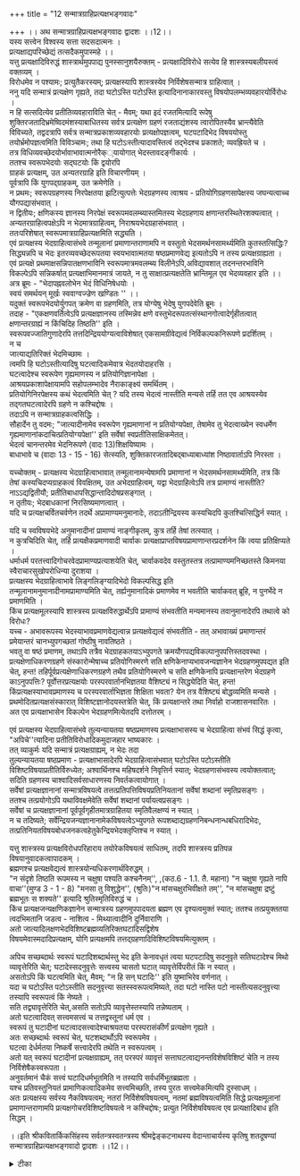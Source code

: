+++
title = "12 सन्मात्रग्राहिप्रत्यक्षभङ्गवादः"

+++
।। अथ सन्मात्रग्राहिप्रत्यक्षभङ्गवादः द्वादशः ।।12।।  
यस्य सत्त्वेन विश्वस्य सत्ता सदसदात्मनः ।  
 प्रत्यक्षाद्यपरिच्छेद्यं तत्सदैकमुपास्महे ।।  
यत्तु प्रत्यक्षादिविरुद्धं शास्त्रार्थमुपपाद्य पुनस्सानुशयैरुक्तम् - प्रत्यक्षादिविरोधे सत्येव हि शास्त्रस्यबलीयस्त्वं वक्तव्यम् ।  
 विरोधमेव न पश्यामः; प्रत्युतैकरस्यम्; प्रत्यक्षस्यापि शास्त्रस्येव निर्विशेषसन्मात्र ग्राहित्वात् ।  
 ननु यदि सन्मात्रं प्रत्यक्षेण गृह्यते, तदा घटोऽस्ति पटोऽस्ति इत्यादिनानाकारवस्तु विषयोपलम्भव्यवहारयोर्विरोधः ।  
 न हि सत्सदित्येव प्रतीतिव्यवहाराविति चेत् - मैवम्; यथा इदं रजतमित्यादि रूपेषु शुक्तिरजतादिभ्रमेष्विदमंशस्याबाधितस्य सर्वत्र प्रत्यक्षेण ग्रहणं रजताद्यंशस्य त्वारोपितस्यैव भ्रान्त्यैवेति विविच्यते, तद्वदत्रापि सर्वत्र सन्मात्रप्रकाशव्यवहारयोः प्रत्यक्षोपज्ञत्वम्, घटपटादिभेद विषययोस्तु तयोर्भ्रमोपज्ञत्वमिति विविञ्चामः; तथा हि घटोऽःस्तीत्यादावस्तित्वं तद्भेदश्च प्रकाशते; व्यवह्रियते च ।  
 तत्र विधिव्यवच्छेदयोर्भावाभावात्मनोरैक््यायोगात् भेदस्तावदङ्गीकार्यः ।  
 ततश्च स्वरूपभेदयोः सद्घटयोः किं द्वयोरपि   
ग्राहकं प्रत्यक्षम्, उत अन्यतरग्राहि इति विचारणीयम् ।  
 पूर्वत्रापि किं युगपद्ग्राहकम्, उत क्रमेणेति ।  
 न प्रथमः; स्वरूपग्रहणस्य निरपेक्षतया झटित्युत्पत्तेः भेदग्रहणस्य त्वाश्रय - प्रतियोगिग्रहणसापेक्षस्य जघन्यत्वाच्च यौगपद्यासंभवात् ।  
 न द्वितीयः; क्षणिकस्य ज्ञानस्य निरपेक्षं स्वरूपमवलम्ब्यास्तमितस्य भेदग्रहणाय क्षणान्तरस्थितेरशक्यत्वात् ।  
 अन्यतरग्राहित्वपक्षेऽपि न भेदमात्रग्राहित्वम्, निराश्रयभेदग्रहासंभवात् ।  
 ततःपरिशेषात् स्वरूपमात्रग्राहिप्रत्यक्षमिति सद्ध्यति ।  
 एवं प्रत्यक्षस्य भेदग्राहित्वासंभवे तन्मूलानां प्रमाणान्तराणामपि न वस्तुतो भेदसमर्थनसामर्थ्यमिति कुतस्तत्सिद्धिः? सिद्ध्यन्नपि च भेदः इतरव्यवच्छेदरूपतया स्वयभावात्मतया षष्ठप्रमाणवेद्य इत्यतोऽपि न तस्य प्रत्यक्षग्राह्यता ।  
 एवं प्रत्यक्षे प्रथमाक्षसन्निपातक्षणभाविनि स्वरूपमात्रमवलम्ब्य विलीनेऽपि,अविद्यावशात् तदनन्तरभाविनि विकल्पेऽपि सन्निकर्षात् प्रत्यक्षाभिमानमात्रं जायते, न तु साक्षात्प्रत्यक्षतेति भ्रान्तिमूल एव भेदव्यवहार इति ।।  
अत्र ब्रूमः - "भेदापह्नवलोभेन भेदं विधिनिषेधयोः ।  
 स्वयं समर्थयन् मूर्खः स्ववाग्वज्ज्रेण खण्डितः '' ।।  
यदुक्तं स्वरूपभेदयोर्युगपत् क्रमेण वा ग्रहणमिति, तत्र योग्येषु भेदेषु युगपदेवेति ब्रूमः ।  
 तदाह - "एकक्षणवर्तित्वेऽपि प्रत्यक्षज्ञानस्य तस्मिन्नेव क्षणे वस्तुभेदरूपतत्संस्थानगोत्वादेर्गृहीतत्वात् क्षणान्तरग्राह्यं न किंचिदिह तिष्ठति'' इति ।  
 स्वरूपवज्जातिगुणादेरपि तत्तदिन्द्रिययोग्यत्वाविशेषात् एकसामग्रीवेद्यत्वं निर्विकल्पकनिरूपणे प्रदर्शितम् ।  
 न च   
जात्याद्यतिरिक्तं भेदमिच्छामः ।  
 त्वमपि हि घटोऽस्तीत्यादिषु घटत्वादिकमेवात्र भेदतयोदाहरसि ।  
घटत्वादेश्च स्वरूपेण गृह्यमाणस्य न प्रतियोगिज्ञानापेक्षा ।  
 आश्रयप्रकाशापेक्षायामपि सहोपलम्भादेव नैराकाङ्क्ष्यं समर्थितम् ।  
 प्रतियोगिनिरपेक्षस्य कथं भेदत्वमिति चेत् ? यदि तस्य भेदत्वं नास्तीति मन्यसे तर्हि तत एव आश्रयस्येव तद्गतघटत्वादेरपि ग्रहणे न कश्चिद्दोषः ।  
 तदाऽपि न सन्मात्रग्राहकत्वसिद्धिः ।  
 सौहार्देन तु वदमः; "जात्यादीनामेव स्वरूपेण गृह्यमाणानां न प्रतियोग्यपेक्षा, तेषामेव तु भेदत्वाख्येन स्वधर्मेण गृह्यमाणानांकदाचित्प्रतियोग्यपेक्षा'' इति सर्वेषां स्वप्रतीतिसाक्षिकमेतत्।  
 भेदत्वं चानन्तरमेव भेदनिरूपणे (वादः 13)शिक्षयिष्यामः ।  
 बाधाभावे च (वादाः 13 - 15 - 16) सेत्स्यति, शुक्तिकारजतादिबद्बाध्याबाध्यांश निष्ठावार्ताऽपि निरस्ता ।  
  
यच्चोक्तम् - प्रत्यक्षस्य भेदग्राहित्वाभावात् तन्मूलानामन्येषामपि प्रमाणानां न भेदसमर्थनसामर्थ्यमिति, तत्र किं तेषां कस्यचिदप्यग्राहकत्वं विवक्षितम्, उत अभेदग्राहित्वम्, यद्वा भेदग्राहित्वेऽपि तत्र प्रामाण्यं नास्तीति? नाऽऽद्यद्वितीयौ; प्रतीतिबाधापसिद्धान्तादिदोषप्रसङ्गात् ।  
 न तृतीयः; भेदबाधकानां निरसिष्यमाणत्वात् ।  
 यदि च प्रत्यक्षचर्वितचर्वणेन तदर्थे अप्रामाण्यमनुमानादेः, तदाऽतीन्द्रियस्य कस्यचिदपि कुतश्चित्सिद्धिर्न स्यात् ।  
  
यदि च स्वविषयभेदे अनुमानादीनां प्रामाण्यं नाङ्गीकृतम्, कुत्र तर्हि तेषां तत्स्यात् ।  
 न कुत्रचिदिति चेत्, तर्हि प्रत्यक्षैकप्रमाणवादी चार्वाकः प्रत्यक्षाप्राप्तविषयप्रामाणान्तरप्रदर्शनेन किं त्वया प्रतिक्षिप्यते ।  
 धर्माधर्म परतत्त्वादिगोचरवेदप्रामाण्यप्रत्याशयेति चेत्, चार्वाकवदेव वस्तुतस्तत्र तत्प्रामाण्यमनिच्छतस्ते किमनया स्वैराचारसुखोपरोधिन्या दुराशया ।  
 प्रत्यक्षस्य भेदग्राहित्वाभावे लिङ्गलिङ्ग्यादिभेदो विकल्पसिद्ध इति   
तन्मूलानामनुमानादीनामप्रामाण्यमिति चेत्, तर्ह्यनुमानादिकं प्रमाणमेव न भवतीति चार्वाकवत् ब्रूहि, न पुनर्भेदे न प्रमाणमिति ।  
 किंच प्रत्यक्षमूलस्यापि शास्त्रस्य प्रत्यक्षविरुद्धार्थेऽपि प्रामाण्यं संभवतीति मन्यमानस्य तवानुमानादेरपि तथात्वे को विरोधः?  
यच्च - अभावरूपस्य भेदस्याभावप्रमाणवेद्यत्वान्न प्रत्यक्षवेद्यत्वं संभवतीति - तत् अभावाख्यं प्रमाणान्तरं प्रमेयान्तरं चानभ्युपगच्छतां गोष्ठीषु नावतिष्ठते ।  
 भवतु वा षष्ठं प्रमाणम्, तथाऽपि तत्रैव भेदग्राहकतयाऽभ्युपगते क्रमयौगपद्यविकल्पानुपपत्तिस्तदवस्था ।  
 प्रत्यक्षेणाधिकरणग्रहणे संस्कारोन्मेषाच्च प्रतियोगिस्मरणे सति क्षणिकेनाप्यभावजन्यज्ञानेन भेदग्रहणमुपपद्यत इति चेत्, हन्त! तहिर्पूर्वप्रत्यक्षेणाधिकरणग्रहणे तथैव प्रतियोगिस्मरणे च सति क्षणिकेनापि प्रत्यक्षान्तरेण भेदग्रहणे काऽनुपपत्तिः? पूर्वोत्तरप्रत्यक्षयोः परस्परवार्तानभिज्ञतया वैशिष्ट्यं न सिद्ध्येदिति चेत्, हन्त! किंप्रत्यक्षस्याभावप्रमाणस्य च परस्परवार्ताभिज्ञता शिक्षिता भवता? येन तत्र वैशिष्ट्यं बोद्धव्यमिति मन्यसे ।  
प्रथमोदितप्रत्यक्षसंस्कारात् विशिष्टज्ञानोदयस्तत्रेति चेत्, किं प्रत्यक्षान्तरे तथा निर्वाहो राजशासनवारितः ।  
अत एव प्रत्यक्षाभासेन विकल्पेन भेदग्रहणमित्येतदपि दत्तोतरम् ।  
  
एवं प्रत्यक्षस्य भेदग्राहित्वासंभवे तुल्यन्यायतया षष्ठप्रमाणस्य प्रत्यक्षाभासस्य च भेदग्राहित्वा संभवं सिद्धं कृत्वा, "अपिचे''त्यादिना प्रतीतिविरोधादिकमुदाजहार भाष्यकारः ।  
 तत् व्याकुर्मः यदि सन्मात्रं प्रत्यक्षग्राह्यम्, न भेदः तदा   
तुल्यन्यायतया षष्ठप्रमाण - प्रत्यक्षाभासादेरपि भेदग्राहित्वासंभवात् घटोऽस्ति पटोऽस्तीति विशिष्टविषयाप्रतीतिर्विरुध्येत; अश्वार्थिनश्च महिषदर्शने निवृत्तिर्न स्यात्; भेदग्रहणासंभवस्य त्वयोक्तत्वात्; सदिति ग्रहणस्य चाश्वादिसर्वसाधारणस्य निवर्तकत्वायोगात् ।  
 सर्वेषां प्रत्यक्षज्ञानानां सन्मात्रविषयत्वे तत्तत्प्रतिपत्तिविषयप्रतिनियतानां सर्वेषां शब्दानां स्मृतिप्रसङ्गः ।  
 ततश्च तत्प्रयोगोऽपि यथाविवक्षमेवेति सर्वेषां शब्दानां पर्यायत्वप्रसङ्गः ।  
 सर्वेषां च प्रत्यक्षज्ञानानां पूर्वपूर्वगृहीतमात्रग्राहितया स्मृतिवैलक्षण्यं न स्यात् ।  
 न च तदिष्यते; सर्वेन्द्रियजन्यज्ञानानामेकविषयत्वेऽभ्युपगते रूपशब्दाद्यग्रहणनिबन्धनान्धबधिरादिभेदः, तत्प्रतिनियतविषयबोधजनकत्वहेतुकेन्द्रियभेदक्लृप्तिश्च न स्यात् ।  
  
यत्तु शास्त्रस्य प्रत्यक्षविरोधपरिहाराय तयोरेकविषयत्वं साधितम्, तदपि शास्त्रस्य प्रतिपन्न विषयानुवादकत्वापादकम् ।  
 ब्रह्मणश्च प्रत्यक्षवेद्यत्वं शास्त्रयोन्यधिकरणार्थविरुद्धम् ।  
 "न संदृशे तिष्ठति रूपमस्य न चक्षुषा पश्यति कश्चनैनम्'', ,(कठ.6 - 1.1. तै. महाना) "न चक्षुषा गृह्यते नापि वाचा''(मुण्ड 3 - 1 - 8) "मनसा तु विशुद्धेन'', (श्रुतिः)"न मांसचक्षुरभिवीक्षते तम्'', "न मांसचक्षुषा द्रष्टुं ब्रह्मभूतः स शक्यते'' इत्यादि श्रुतिस्मृतिविरुद्धं च ।  
 किंच प्रत्यक्षजन्यक्षणिकज्ञानेन सन्मात्रस्य ग्रहणमुपपादयता ब्रह्मण एव दृश्यत्वमुक्तं स्यात्; ततश्च तत्प्रयुक्ततया त्वदभिमतानि जडत्व - नाशित्व - मिथ्यात्वादीनि दुर्निवाराणि ।  
 अतो जात्यादिलक्षणभेदविशिष्टब्रह्मव्यतिरिक्तघटादिसद्विशेष   
विषयमेवास्मदादिप्रत्यक्षम्, योगि प्रत्यक्षमपि तत्तद्ग्रहणादिविशिष्टविषयमित्युक्तम् ।  
  
अपिच सच्छब्दार्थः स्वरूपं घटादिशब्दार्थस्तु भेद इति केनावधृतं त्वया घटपटादिषु सदनुवृते सतिघटादेश्च मिथो व्यावृत्तेरिति चेत्; घटादेस्सदनुवृत्तेः सत्त्वस्य चासतो घटात् व्यावृत्तेर्विपरीतं किं न स्यात् ।  
असतोऽपि किं घटत्वमिति चेत्, मैवम्; "न हि सन् घटादिः'' इति युष्माभिरेव वर्णनात् ।  
 यदा च घटोऽस्ति पटोऽस्तीति सदनुवृत्त्या सतस्स्वरूपत्वमिष्यते, तदा घटो नास्ति पटो नास्तीत्यसदनुवृत्त्या तस्यापि स्वरूपत्वं किं नेष्यते ।  
 सति तद्व्यावृत्तेरिति चेत्,असति सतोऽपि व्यावृत्तेस्तस्यापि तन्नेष्यताम् ।  
 अतो घटत्वादिवत् सत्त्वमसत्त्वं च तत्तद्वस्तूनां धर्म एव ।  
 स्वरूपं तु घटादीनां घटत्वादसत्त्वादेश्चाश्रयतया परस्परासंकीर्णं प्रत्यक्षेण गृह्यते ।  
 अतः सच्छब्दार्थः स्वरूपं चेत्, घटशब्दार्थोऽपि स्वरूपमेव ।  
 घटत्वा देर्धर्मतया निष्कर्षे सत्त्वादेरपि तथेति न स्वरूपत्वम् ।  
 अतो यत् स्वरूपं घटादीनां प्रत्यक्षग्राह्यम्, तत् परस्परं व्यावृत्तं सत्ताघटत्वाद्यनन्तविशेषविशिष्टं चेति न तस्य निर्विशेषैकस्वरूपता ।  
 अनुवर्तमानं चैकं सत्त्वं घटादिधर्मभूतमिति न तस्यापि सर्वधर्मिभूतब्रह्मता ।  
 यश्च प्रतिवस्तुनियतं प्रामाणिकत्वादिकमेव सत्त्वमिच्छति, तस्य पुरतः सत्त्वमेकमित्यपि दुस्साधम् ।  
 अतः प्रत्यक्षस्य सर्वस्य नैकविषयत्वम्; नतरां निर्विशेषविषयत्वम्, नतमां ब्रह्मविषयत्वमिति सिद्धे प्रत्यक्षमूलानां प्रमाणान्तराणामपि प्रत्यक्षगोचरविशिष्टविषयत्वे न कश्चिद्दोषः; प्रत्युत निर्विशेषविषयत्व एव प्रत्यक्षादिबाध इति सिद्धम् ।  
  
।।इति श्रीकवितार्किकसिंहस्य सर्वतन्त्रस्वतन्त्रस्य श्रीमद्वेङ्कटनाथस्य वेदान्ताचार्यस्य कृतिषु शतदूषण्यां सन्मात्रग्राहिप्रत्यक्षभङ्गवादो द्वादशः ।।12।।

<details><summary>टीका</summary>

पूर्ववादे निर्विशेषविषयं निर्विकल्पकं न संभवतीत्युक्तमयुक्तं । प्रत्यक्षस्य सन्मात्रग्राहितया तस्यैव तथात्वादित्याक्षेपसंगतिमभिप्रेत्य वादार्थं संगृह्णातियस्येति। सदसदात्मकस्य चेतनाचेतनात्मकस्य विश्वस्य सत्ता यस्य ब्रह्मणः सत्वेन भवति सत्तैव विश्वसत्तेति भावः । तत्र हेतुःप्रत्यक्षाद्यपरिच्छेद्यमिति।ब्रह्मणः प्रत्यक्षानुमानाद्यगोचरस्य सत्ता कथं प्रत्यक्षभूतविश्वसत्ता स्यात् । न कथंचिदिति अनेन वादार्थः सुगृहीतः
सानुशयैरिति। शास्त्रं शब्दविज्ञानादसन्निकृष्टे विज्ञानं
""असन्निकृष्टवाचा च द्वयमत्र जिहासितं । ताद्रूप्येण परिच्छित्तिस्तद्विपर्ययतोपि वा ।।''
(कुमारिल श्रलोकवार्तिकं)
इति न्यायेन प्रत्यक्षबाधितेर्थे शास्त्रस्य अप्रवृत्तिं मन्वानैरित्यर्थः । उपलंभासिद्धिशंकापरिहाराय व्यवहारग्रहणंशुक्तिरजतादि भ्रमेष्विति। भ्रमत्वेन व्यवहारविषयेष्वित्यर्थः ।विविंचाम इति। तदियं धातुस्तदादिर्नतैजोहेत्वादिकः ।घटोस्तीत्यादिष्विति। अस्तित्वं सत्ता तदवच्छेदो घटत्वादि विधिर्भावात्मा व्यवच्छेदस्त्वभावात्मा ।अन्यतरेति। अन्यतरमात्रग्राहीत्यर्थः ।पूर्वत्रापीति। द्वयोरपि ग्राहकमित्यस्मिन् पक्षेपीत्यर्थः। स्वरूपग्रहणस्य - सत्स्वरूपग्रहणस्य भेदग्रहणस्य - घटत्वादिभेदग्रहण्स्यक्षणिकस्येति।अक्षणिकत्वेपि विषयसंबंधस्यागन्तुकत्वायोगाच्चेति भावः । प्रथमविकल्पे द्वितीयकोटिं दूषयतिअन्यतरेति।ननु प्रत्यक्षस्य सन्मात्रविषयत्वेऽप्यनुमानादिना शास्त्रस्य विरोधस्यादित्यत्राहएवमिति। तन्मूलानां - तदनन्तरभाविनामित्यर्थः । पक्षव्याप्त्यादिग्रहणाभावे अनुमान स्याप्यप्रवृत्तेः तद्ग्रहस्य च प्रत्यक्षमूलत्वे वाच्ये तस्य सन्मात्र विषयत्वसमर्थनेन प्रत्यक्षस्य तद्विषयत्वाभावे सिद्धे प्रत्यक्ष स्थलीयव्यवहारायक्लप्तभ्रममूलत्वमेव वाच्यमिति न तेषां भेदसमर्थनसामर्थ्यं ।भेदे प्रामाण्यमिति। तद्विरोधो मोक्ष इत्यर्थः ।भेदस्य प्रत्यक्षत्वाभावे हेत्वन्तरमाहसिद्ध्यन्नपीति। षष्ठप्रमाणम् - अभावाख्यं प्रमाणं तेन चान्यत्वमभावस्य भट्टा वदन्ति । मायिनोऽपि व्यवहारः भाट्टनय इत्यभ्युगन्तारः तथैवांगीकृतवन्त इति भावः । षष्ठ प्रमाणंवेद्यत्वे हेतुरभावात्मतयेति । तत्र हेतुः । इतरव्यवच्छेदरूपतयेति । ननु सन्निकर्षजन्यत्वाद्भेद ज्ञानमपि प्रत्यक्षमेवेत्यत्राहएवमिति।सन्निकृष्टे सत्यारोपितत्वात्प्रत्यक्षत्व भ्रम इत्यर्थः ।सन्निकर्षात्।अधिष्ठानसन्निकर्षानन्तरभावित्वाद्भ्रान्तिमूल एवेति सर्वस्यापि प्रमाणसामग्रीविरहाद्भ्रान्तित्वमिति तात्पर्यं ।भेदेति।भेदस्य प्रत्यक्षविषयत्वाभावसमर्थनाय विधिनिषेधयोर्भेदं साधयन् स्ववाग्व्याहत इत्यर्थः ।
तदाहेति। भाष्यकार इति शेषः । वस्तुनः भेदश्चतद्रूपे तच्च संस्थानगोत्वं च ततः आदिशब्देन बहुव्रीहिः। ननु स्वरूपग्रहणदशायामेव कथं गोत्वादिग्रहः तस्य स्वरूपाद्भिन्नत्वादित्याशंक्य एककालीनसामग्रीकत्वाद्युगपगृह्यत इत्याहस्वरूपवदिति। नन्वेवमपि जातिग्रहणे किमायातमित्यत्राहन च जातीति।नहि त्वदनिच्छामात्रेण तत्सिद्धिरित्यत्राहत्वमपीति ।ततोतिरिक्तकल्पने प्रमाणाभावादिति भावः । ननु प्रतियोगिज्ञानसापेक्षोपलंभस्य कथं सहोपलंभ इत्यत्राहघटत्वादिरिति। ननु स्वरूपतो ग्रहणेप्याश्रयप्रकाशापेक्षास्त्येवेत्यत्राहआश्रयेति। स्वरूपे (स्वकाले) तदपेक्षायाः आवश्यकत्वान्न हेतुत्वेनापि तदपेक्षागौरवादिति समर्थितप्रायं । निर्विशेषनिर्विकल्पक निराकरणवाद इत्यर्थः ।प्रतियोगीति।ज्ञाननिरपेक्षवेद्यस्येत्यर्थः । कथंशब्दः क्षेपार्थः । यद्वा प्रश्नार्थ इत्यभिप्रेत्य आद्ये आहयदिति। तत एव भेदत्वाभावादेव प्रतियोगिसापेक्षत्वशंकाया अप्यभावादित्यर्थः । फलितमाहतदापीति। भेदत्वपक्ष इव भेदत्वाभावपक्षेपीत्यर्थः 
। प्रश्नार्थकत्वे आहसौहार्देनत्विति । सर्वेषामिति। अतिरिक्ताभाववादिभिरपि भेदत्वेन ज्ञाने प्रतियोगिज्ञानापेक्षा नतु प्रमेयत्वाद्याकारान्तरेण गोत्वादिभेदत्वेन ज्ञानेपि तदपेक्षा नाकारान्तरेणेति भावः।उपसंहरति । बाधाभावे चेति ।ग्रहणानुपपत्तिर्हि बाधिका उक्तप्रकारेण बाधाभावे संभविष्यति बाध्याबाध्यांश विवेचकमसंगतमितिभावः ।
अभेदमात्रग्राह्नित्वमित्यर्थः ।अपसिद्धान्तादित्यादि उताभदेतिशब्देन व्यवहारानुपपत्तिर्गृह्यते अनुमानादीनां । तत्र प्रामाण्याभावः किं भेदस्य बाधितत्वात् उत प्रत्यक्षविषयसन्मात्र एव तत्वावेदकतया स्वविषये । भेदे तत्वावेदकत्वाभावात् । यद्वा सन्मात्रविषयप्रत्यक्षसहचरितभ्रान्तिमूलत्वादिति विकल्पाभिप्रायेणाद्ये दोषमाहभेदबाधकानामिति। उपरितनवाद इति शेषः ।
द्वितीयं शंकतेयदि चेति। किंच स्वातंत्र्येण तत्वावेदकत्वं प्रामाण्यं तच्चावधारणविषयभेद एव वाच्यं । सन्मात्रे प्रत्यक्षचर्विते स्वातंत्र्याभावाद्भेदेपि तत्वावेदकत्वाभावं वदता त्वयोक्तरूपं प्रामाण्यं नांगीकृतमिति कुत्रापि तेषां प्रामाण्यं न स्यादित्याहयदि स्वविषय इति । तर्हीति। अप्रत्यक्षविषये प्रामाण्याभावादित्यर्थः । ननु तत्वावेदकत्वरूप प्रामाण्यसिद्धयर्थं न प्रतिक्षिप्यते किन्तु धर्माधर्मादौ शुक्तिरजतादिभ्रमव्यावृत्तविद्यमानार्थ विषयत्वरूपप्रामाण्यसिध्यर्थमेवेत्याशंकतेधर्मे चेति।चार्वाकवदितियद्यपि व्यावहारिकं प्रामाण्य माविशेष्यते तथापि न तदंगीकारेण प्रयोजनमस्ति । वस्तुतः प्रामाण्यस्वाभावादित्यर्थः । तृतीयं शंकतेप्रत्यक्षस्येति। भेदग्राहित्वाभावे सिद्धेत्यर्थः ।न पुनरिति।विषयविशेषे प्रामाण्यनिरसनं व्यर्थं । प्रामाण्यस्यैवा भावात् । चार्वाकनिरसनं व्यर्थमिति भावः । प्रत्यक्षस्य भेदावगहित्वाभावात् न तन्मूलानां तत्र प्रामाण्यमित्यत्र दोषान्तरमाहकिंचेति। प्रत्यक्षविरुद्धं - प्रत्यक्षाविषयत्वं । यथा प्रत्यक्षस्य सन्मात्र विषयत्वेप्यन्वयव्यतिरेकाभ्यां तन्मूलस्य शास्त्र्स्य प्रपंच मिथ्यात्वेपि प्रामाण्यमिष्यते तथानुमानादेरपि भेदे प्रामाण्यमिष्यतां इत्यर्थः ।
क्रमयौगपद्येति। प्रतियोग्यधिकरणग्रहणे न विना अभावग्रहणासंभवादिति भावः । प्रत्यक्षेणाधिकरणग्रहणे - प्रत्यक्षरूपेऽधिकरणज्ञाने इत्यर्थः ।परस्परवार्तानभिज्ञे इति।परस्परवाक्यानभिज्ञत्वं - परस्परविषयाविषयकत्वं । अधिकरणग्राहिप्रत्यक्षस्य उत्तरप्रत्यक्षविषय भेदविषयत्वाभावाभेदग्राहिप्रत्यक्षस्याधिकरण विषयत्वाभावाद्भेदाधिकरणयोर्वैशिष्टयं न केनापि प्रमाणेन सिद्धयेदित्यर्थः । समो दोष इति परिहरतिहन्त किमिति । प्रथमोदितेति। प्रथमोत्पन्नप्रत्यक्षसहकाराद्वा विशिष्ट ज्ञानं जायमानं युगपदेवाभावप्रमाणेन भेदाधिकरणविषयकं जायत इत्यर्थः । समस्समाधिरित्याहकिं प्रत्यक्षान्तर इति । दत्तोत्तरमितिक्रमयौगपद्यविकल्पानुपपत्तेरेवेत्यर्थः ।
ननु भाष्ये सन्मात्रग्राहित्वे घटोस्ति पटोस्तीति विशिष्टविषया प्रतिपत्तिर्विरुध्येत इत्याद्युक्तमयुक्तं स्यात् ।विशिष्टविषयविकल्पांगीकारेण प्रतीतिविरोधाद्यभावादिति शंकायां भाष्यं व्याकुर्वन् दूषणान्तराण्याहएवं प्रत्यक्षस्येत्यादि । अश्वार्थिनश्चेति। उक्तन्यायेन विशिष्ट प्रतीतेरसंभवादिति भावः ।सर्वेषामिति। त्वदुक्तन्यायेन विशिष्टप्रतीतेरसंभवात् । वस्तुतस्तदर्थानियतानामपि शब्दानां सन्मात्र एव व्युत्पत्ते र्ग्राह्यतया सर्वेषां शब्दानां सर्वत्र स्मरणं स्यात् । तथा च तत्प्रयोगोऽपि प्रतिनियतो न स्यात् । किं तुयथाविवक्षितंयथेच्छमेवस्यादित्यर्थः ।सर्वेषां चेति। अनुमित्याद्यन्यत्वे सति गृहीतमात्रग्राहित्वं स्मृतित्वप्रयोजकं । नच सिद्धान्ते धारावाहिकेऽतिप्रसंगः । तत्तत्काल विषयत्वेन गृहीतमात्रग्राहित्वाभावात् इति भावः । ननु चक्षुराद्यभावनिबन्धन मन्धत्वाद्यास्त्वित्यत्राहतत्तत्प्रतिनियतेति। चक्षुरादीनामप्यभाव प्रसंगादिति भावः ।
प्रत्यक्षस्य सन्मात्रग्राहित्वे दूषणमभिधाय तत्फले शास्त्रप्रत्यक्षैकरस्ये दूषणमाहयत्विति।शास्त्रयोन्यधिकरणार्थविरुद्धमिति। त्वयापिशास्त्र्यैकवेद्यत्वस्य योजनाभेदेनाभिधानादिति भावः ।श्रुतिस्मृतिविरोधमप्याह"न संदृश (तै - महाना)इत्यादिना ।ब्रह्मणः रूपं स्वरूपं दृशे दृगर्थं न सन्तिष्ठति दृशा न गृह्यत इत्यर्थः ।दुर्निवारा। अन्यथा दृश्यत्वानुमानस्य व्यभिचारप्रसंगादिति भावः ।
ननु योगि प्रत्यक्षं सन्मात्रब्रह्मविषयमस्त्वित्यत्राहयोगिप्रत्यक्षमपीति। प्रह्लादवामदेवादि समाधिष्वित्यादिनेति भावः ।
स्वरूपं - अधिकरणस्वरूपमित्यर्थः ।केनावधृतमिति। सच्छब्दार्थे भेदः ।घट शब्दार्थस्वरूपमिति वा । किं नस्यादिति भावः । अनुवृत्तिव्यावृत्तिभ्यां च वैशम्यं शंक्य समत्वमाहसदनुवृत्तेरित्यादिना। सत्वस्य व्यावृत्तिर्नास्तीत्याशंकतेअसतोऽपीति। खंडनोक्त्या परिहरतिमैवमिति।ह्यसन्निवृत्तमिति। किं च यदि सत्वं रूपं तर्हि असत्वमेव स्वरूपं किं न स्यादिति प्रतिबंद्यंतरमाहयथेति। तर्हि किं तत्वमित्याकांक्षायामाहअतो घटत्वादिरिति। परस्परव्यावृत्तमिति वस्तुत इति शेषः। ततः किमित्यतआह ।न तस्येति। नानाभूतवस्त्वान्मत्वासंभवादित्यर्थः । अस्त्वेवं तथापि सत्वमेव ब्रह्म भवत्वित्यत्राह।न तस्यापीति। तस्य धर्मत्वायोगादिति भावः । एकत्वाभावाच्च सत्वस्य नब्रह्मतेत्याह ।यश्चेति। उपसंहरति ।अत इति। अस्तु प्रत्यक्षस्यापि विशेषविषयत्वं । निर्विशेषविषयत्वमप्यस्त्वित्यत्राहप्रत्युतेति। विशिष्टविषयत्वस्येवानुभवादिति भावः ।
वत्सकुलजलधिकौस्तुभनृसिंहगुरुसुतेन सिंहदेवेन कृतायां शतदूषणीटीकायां द्वादशो वादसमाप्तः ।।
</details>

